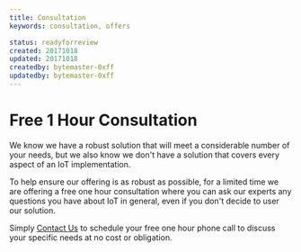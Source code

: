 ```yaml
---
title: Consultation
keywords: consultation, offers

status: readyforreview
created: 20171018
updated: 20171018
createdby: bytemaster-0xff
updatedby: bytemaster-0xff
---
```


# Free 1 Hour Consultation
   
We know we have a robust solution that will meet a considerable number of your needs, but we also know we don't have a solution that covers every aspect of an IoT implementation.

To help ensure our offering is as robust as possible, for a limited time we are offering a free one hour consultation where you can ask our experts any questions you have about IoT in general, even if you don't decide to user our solution.

Simply [Contact Us](http://support.nuviot.com) to schedule your free one hour phone call to discuss your specific needs at no cost or obligation.
